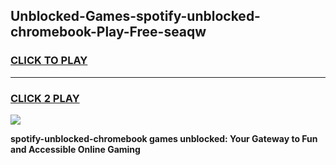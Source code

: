 
## Unblocked-Games-spotify-unblocked-chromebook-Play-Free-seaqw
<h3>
<a href="https://premium76.site?title=spotify-unblocked-chromebook&ref=19M">CLICK TO PLAY</a></h3>
<hr>

<h3>
<a href="https://premium76.site?title=spotify-unblocked-chromebook&ref=19M">CLICK 2 PLAY</a>
  
</h3>

<a href="https://premium76.site?title=spotify-unblocked-chromebook&ref=19M"><img src="https://clearcache.store/games.png"></a>


**spotify-unblocked-chromebook games unblocked: Your Gateway to Fun and Accessible Online Gaming**
